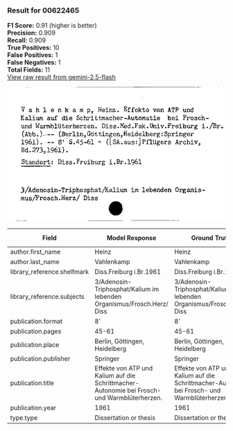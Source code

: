 ### Result for 00622465
**F1 Score:** 0.91 (higher is better)<br>**Precision:** 0.909<br>**Recall:** 0.909<br>**True Positives:** 10<br>**False Positives:** 1<br>**False Negatives:** 1<br>**Total Fields:** 11<br>[View raw result from gemini-2.5-flash](https://github.com/RISE-UNIBAS/humanities_data_benchmark/blob/main/results/2025-09-30/T0200/request_T0200_00622465.json)

<img src="https://github.com/RISE-UNIBAS/humanities_data_benchmark/blob/main/benchmarks/zettelkatalog/images/00622465.jpg?raw=true" alt="00622465" width="600px">

| Field | Model Response | Ground Truth | Fuzzy Score | Match |
|-------|----------------|--------------|-------------|-------|
| author.first_name | Heinz | Heinz | 1.000 | ✅ |
| author.last_name | Vahlenkamp | Vahlenkamp | 1.000 | ✅ |
| library_reference.shelfmark | Diss.Freiburg i.Br.1961 | Diss.Freiburg i.Br.1961 | 1.000 | ✅ |
| library_reference.subjects | 3/Adenosin-Triphosphat/Kalium im lebenden Organismus/Frosch.Herz/ Diss | 3/Adenosin-Triphosphat/Kalium im lebenden Organismus/Frosch.Herz/ Diss | 1.000 | ✅ |
| publication.format | 8' | 8' | 1.000 | ✅ |
| publication.pages | 45-61 | 45-61 | 1.000 | ✅ |
| publication.place | Berlin, Göttingen, Heidelberg | Berlin, Göttingen, Heidelberg | 1.000 | ✅ |
| publication.publisher | Springer | Springer | 1.000 | ✅ |
| publication.title | Effekte von ATP und Kalium auf die Schrittmacher-Autonomie bei Frosch- und Warmblüterherzen. | Effekte von ATP und Kalium auf die Schrittmacher-Automatie bei Frosch- und Warmblüterherzen | 0.973 | ✅ |
| publication.year | 1961 | 1961 | 0.000 | ❌ |
| type.type | Dissertation or thesis | Dissertation or thesis | 1.000 | ✅ |
